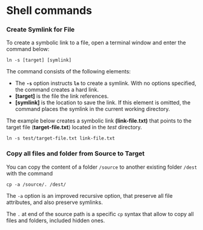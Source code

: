 # Shell commands

### Create Symlink for File <a href="#ftoc-heading-4" id="ftoc-heading-4"></a>

To create a symbolic link to a file, open a terminal window and enter the command below:

```
ln -s [target] [symlink]
```

The command consists of the following elements:

* The **`-s`** option instructs **`ln`** to create a symlink. With no options specified, the command creates a hard link.
* **\[target]** is the file the link references.
* **\[symlink]** is the location to save the link. If this element is omitted, the command places the symlink in the current working directory.

The example below creates a symbolic link **(link-file.txt)** that points to the target file (**target-file.txt**) located in the _test_ directory.

```
ln -s test/target-file.txt link-file.txt
```



### Copy all files and folder from Source to Target

You can copy the content of a folder `/source` to another existing folder `/dest` with the command

```
cp -a /source/. /dest/
```

The `-a` option is an improved recursive option, that preserve all file attributes, and also preserve symlinks.

The `.` at end of the source path is a specific `cp` syntax that allow to copy all files and folders, included hidden ones.
